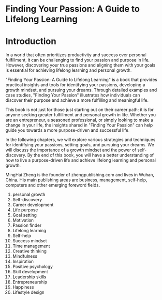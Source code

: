 # Finding Your Passion: A Guide to Lifelong Learning

# Introduction

In a world that often prioritizes productivity and success over personal fulfillment, it can be challenging to find your passion and purpose in life. However, discovering your true passions and aligning them with your goals is essential for achieving lifelong learning and personal growth.

"Finding Your Passion: A Guide to Lifelong Learning" is a book that provides practical insights and tools for identifying your passions, developing a growth mindset, and pursuing your dreams. Through detailed examples and case studies, "Finding Your Passion" illustrates how individuals can discover their purpose and achieve a more fulfilling and meaningful life.

This book is not just for those just starting out on their career path; it is for anyone seeking greater fulfillment and personal growth in life. Whether you are an entrepreneur, a seasoned professional, or simply looking to make a change in your life, the insights shared in "Finding Your Passion" can help guide you towards a more purpose-driven and successful life.

In the following chapters, we will explore various strategies and techniques for identifying your passions, setting goals, and pursuing your dreams. We will discuss the importance of a growth mindset and the power of self-discovery. By the end of this book, you will have a better understanding of how to live a purpose-driven life and achieve lifelong learning and personal growth.

MingHai Zheng is the founder of zhengpublishing.com and lives in Wuhan, China. His main publishing areas are business, management, self-help, computers and other emerging foreword fields.


1. personal growth
2. Self-discovery
3. Career development
4. Life purpose
5. Goal setting
6. Motivation
7. Passion finder
8. Lifelong learning
9. Self-help
10. Success mindset
11. Time management
12. Creative thinking
13. Mindfulness
14. Inspiration
15. Positive psychology
16. Skill development
17. Leadership skills
18. Entrepreneurship
19. Happiness
20. Lifestyle design

